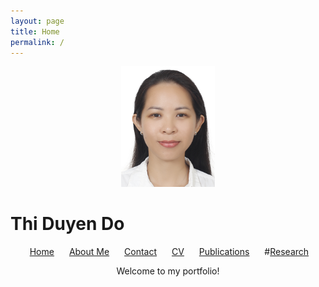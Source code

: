 ```yaml
---
layout: page
title: Home
permalink: /
---
```


<p align="center">
  <img src="images/logo.jpg" width="150">
  <h1>Thi Duyen Do</h1>
</p>

<nav>
  <ul style="text-align: center; list-style: none;">
    <li style="display: inline; margin-right: 20px;"><a href="/">Home</a></li>
    <li style="display: inline; margin-right: 20px;"><a href="/about/">About Me</a></li>
    <li style="display: inline; margin-right: 20px;"><a href="/contact/">Contact</a></li>
    <li style="display: inline; margin-right: 20px;"><a href="/cv/">CV</a></li>
    <li style="display: inline; margin-right: 20px;"><a href="/publications/">Publications</a></li>
    #<li style="display: inline; margin-right: 20px;"><a href="/research/">Research</a></li>
  </ul>
</nav>

<p align="center">Welcome to my portfolio!</p>
